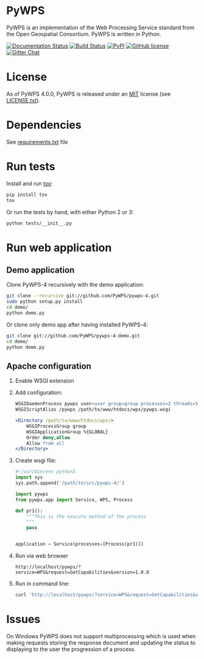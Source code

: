 # PyWPS 

PyWPS is an implementation of the Web Processing Service standard from
the Open Geospatial Consortium. PyWPS is written in Python.

[![Documentation Status](https://readthedocs.org/projects/pywps/badge/?version=latest)](http://pywps.readthedocs.org/en/latest/?badge=latest)
[![Build Status](https://travis-ci.org/geopython/pywps.png)](https://travis-ci.org/geopython/pywps)
[![PyPI](https://img.shields.io/pypi/dm/pywps.svg)]()
[![GitHub license](https://img.shields.io/github/license/geopython/pywps.svg)]()
[![Gitter Chat](http://img.shields.io/badge/chat-online-brightgreen.svg)](https://gitter.im/PyWPS)

# License

As of PyWPS 4.0.0, PyWPS is released under an
[MIT](https://en.wikipedia.org/wiki/MIT_License) license
(see [LICENSE.txt](LICENSE.txt)).

# Dependencies

See [requirements.txt](requirements.txt) file

# Run tests

Install and run [tox](http://testrun.org/tox/latest/):

```bash
pip install tox
tox
```

Or run the tests by hand, with either Python 2 or 3:

```bash
python tests/__init__.py
```

# Run web application

## Demo application

Clone PyWPS-4 recursively with the demo application:

```bash
git clone --recursive git://github.com/PyWPS/pywps-4.git
sudo python setup.py install
cd demo/
python demo.py
```
    
Or clone only demo app after having installed PyWPS-4:

```bash
git clone git://github.com/PyWPS/pywps-4-demo.git
cd demo/
python demo.py
```
 
## Apache configuration

1. Enable WSGI extension

2. Add configuration:

    ```apache
    WSGIDaemonProcess pywps user=user group=group processes=2 threads=5
    WSGIScriptAlias /pywps /path/to/www/htdocs/wps/pywps.wsgi

    <Directory /path/to/www/htdocs/wps/>
        WSGIProcessGroup group
        WSGIApplicationGroup %{GLOBAL}
        Order deny,allow
        Allow from all
    </Directory>
    ```

3. Create wsgi file:

    ```python
    #!/usr/bin/env python3
    import sys
    sys.path.append('/path/to/src/pywps-4/')
    
    import pywps
    from pywps.app import Service, WPS, Process
    
    def pr1():
        """This is the execute method of the process
        """
        pass
    
    
    application = Service(processes=[Process(pr1)])
    ```

4. Run via web browser

    `http://localhost/pywps/?service=WPS&request=GetCapabilities&version=1.0.0`

5. Run in command line:
  
    ```bash
    curl 'http://localhost/pywps/?service=WPS&request=GetCapabilities&version=1.0.0'
    ```


# Issues

On Windows PyWPS does not support multiprocessing which is used when making
requests storing the response document and updating the status to displaying
to the user the progression of a process.
